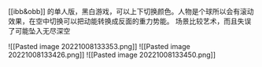 [[ibb&obb]] 的单人版，黑白游戏，可以上下切换颜色。人物是个球所以会有滚动效果，在空中切换可以把动能转换成反面的重力势能。
场景比较艺术，而且失误了可能坠入无尽深空



![[Pasted image 20221008133353.png]]
![[Pasted image 20221008133426.png]]
![[Pasted image 20221008133450.png]]